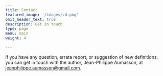 ```yaml
---
title: Contact
featured_image: '/images/cd.png'
omit_header_text: true
description: Get in touch
type: page
menu: main
weight: 4

---
```


If you have any question, errata report, or suggestion of new
definitions, you can get in touch with the author, Jean-Philippe
Aumasson, at jeanphilippe.aumasson@gmail.com.


